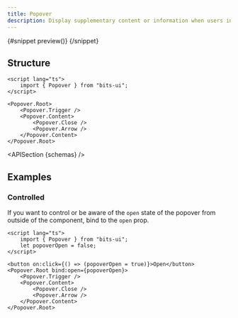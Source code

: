 ```yaml
---
title: Popover
description: Display supplementary content or information when users interact with specific elements.
---
```


<script>
	import { APISection, ComponentPreviewV2, PopoverDemo } from '$lib/components/index.js'
	export let schemas;
</script>

<ComponentPreviewV2 name="popover-demo" comp="Popover">

{#snippet preview()}
<PopoverDemo />
{/snippet}

</ComponentPreviewV2>

## Structure

```svelte
<script lang="ts">
	import { Popover } from "bits-ui";
</script>

<Popover.Root>
	<Popover.Trigger />
	<Popover.Content>
		<Popover.Close />
		<Popover.Arrow />
	</Popover.Content>
</Popover.Root>
```

<APISection {schemas} />

## Examples

### Controlled

If you want to control or be aware of the `open` state of the popover from outside of the component, bind to the `open` prop.

```svelte
<script lang="ts">
	import { Popover } from "bits-ui";
	let popoverOpen = false;
</script>

<button on:click={() => (popoverOpen = true)}>Open</button>
<Popover.Root bind:open={popoverOpen}>
	<Popover.Trigger />
	<Popover.Content>
		<Popover.Close />
		<Popover.Arrow />
	</Popover.Content>
</Popover.Root>
```
